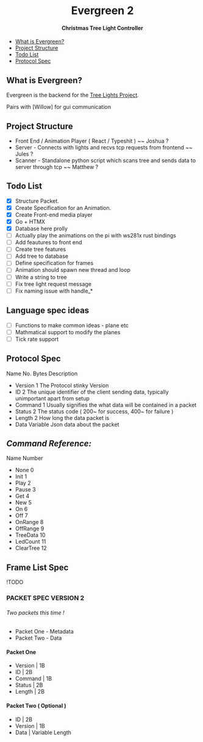 <div align="center">

# Evergreen 2

#### Christmas Tree Light Controller

</div>

* [What is Evergreen?](#-What-is-Evergreen)
* [Project Structure](#-Project-Structure)
* [Todo List](#-Todo-List)
* [Protocol Spec](#-Protocol-Spec)


## What is Evergreen?

Evergreen is the backend for the [Tree Lights Project]().

Pairs with [Willow] for gui communication

## Project Structure

- Front End / Animation Player ( React / Typeshit ) ~~ Joshua ?
- Server - Connects with lights and recvs tcp requests from frontend ~~ Jules ?
- Scanner - Standalone python script which scans tree and sends data to server through tcp ~~ Matthew ?

## Todo List

- [x] Structure Packet.
- [x] Create Specification for an Animation.
- [x] Create Front-end media player
- [x] Go + HTMX
- [x] Database here prolly
- [ ] Actually play the animations on the pi with ws281x rust bindings
- [ ] Add feautures to front end
- [ ] Create tree features
- [ ] Add tree to database
- [ ] Define specification for frames
- [ ] Animation should spawn new thread and loop
- [ ] Write a string to tree
- [ ] Fix tree light request message
- [ ] Fix naming issue with handle_*

## Language spec ideas

- [ ] Functions to make common ideas - plane etc
- [ ] Mathmatical support to modify the planes
- [ ] Tick rate support

## Protocol Spec

Name      No. Bytes   Description

- Version   1           The Protocol stinky Version
- ID        2           The unique identifier of the client sending data, typically unimportant apart from setup
- Command   1           Usually signifies the what data will be contained in a packet
- Status    2           The status code ( 200~ for success, 400~ for failure )
- Length    2           How long the data packet is
- Data      Variable    Json data about the packet

## *Command Reference:*

Name      Number

- None      0
- Init      1
- Play      2
- Pause     3
- Get       4
- New       5
- On        6
- Off       7
- OnRange   8
- OffRange  9
- TreeData  10
- LedCount  11
- ClearTree 12

## Frame List Spec

!TODO




### PACKET SPEC VERSION 2

###### Two packets this time !

* Packet One - Metadata
* Packet Two - Data

#### Packet One

- Version   | 1B
- ID        | 2B
- Command   | 1B
- Status    | 2B
- Length    | 2B

#### Packet Two ( Optional )

- ID | 2B
- Version | 1B
- Data | Variable Length
